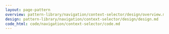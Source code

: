 ```yaml
---
layout: page-pattern
overview: pattern-library/navigation/context-selector/design/overview.md
design: pattern-library/navigation/context-selector/design/design.md
code_html: code/navigation/context-selector/code.md
---
```

